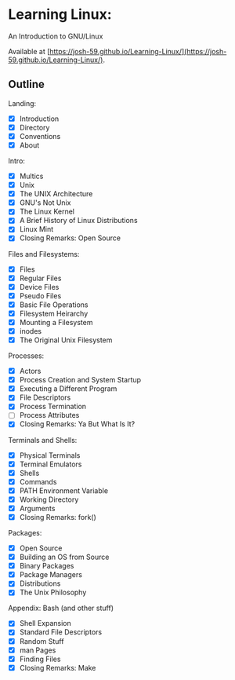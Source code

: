 Learning Linux:
===============

An Introduction to GNU/Linux

Available at [https://josh-59.github.io/Learning-Linux/](https://josh-59.github.io/Learning-Linux/).

## Outline

Landing:
- [X] Introduction 
- [X] Directory
- [X] Conventions
- [X] About

Intro:
- [X] Multics
- [X] Unix
- [X] The UNIX Architecture
- [X] GNU's Not Unix
- [X] The Linux Kernel
- [X] A Brief History of Linux Distributions
- [X] Linux Mint
- [X] Closing Remarks: Open Source

Files and Filesystems:
- [x] Files
- [x] Regular Files
- [x] Device Files
- [x] Pseudo Files
- [x] Basic File Operations
- [x] Filesystem Heirarchy
- [x] Mounting a Filesystem
- [X] inodes 
- [x] The Original Unix Filesystem

Processes:
- [x] Actors
- [x] Process Creation and System Startup
- [X] Executing a Different Program
- [X] File Descriptors
- [X] Process Termination
- [ ] Process Attributes
- [X] Closing Remarks: Ya But What Is It?

Terminals and Shells:
- [x] Physical Terminals
- [x] Terminal Emulators
- [x] Shells
- [x] Commands
- [X] PATH Environment Variable
- [X] Working Directory
- [X] Arguments
- [X] Closing Remarks: fork()

Packages:
- [X] Open Source
- [X] Building an OS from Source
- [X] Binary Packages
- [X] Package Managers
- [X] Distributions
- [X] The Unix Philosophy

Appendix: Bash (and other stuff)
- [X] Shell Expansion
- [X] Standard File Descriptors
- [X] Random Stuff 
- [X] man Pages
- [X] Finding Files 
- [X] Closing Remarks: Make
